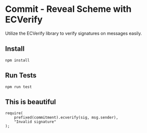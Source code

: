 # Commit - Reveal Scheme with ECVerify

Utilize the ECVerify library to verify signatures on messages easily. 

## Install

`npm install`

## Run Tests

`npm run test`

## This is beautiful

```solidity
require(
    prefixed(commitment).ecverify(sig, msg.sender), 
    "Invalid signature"
);
```


